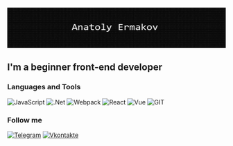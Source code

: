 ![Header](https://github.com/AnatolyErmak/AnatolyErmak/blob/master/assets/githubmd.png)

## I'm a beginner front-end developer

### Languages and Tools

![JavaScript](https://img.shields.io/badge/-JavaScript-090909?style=for-the-badge&logo=JavaScript&logoColor=E9D54D)
![.Net](https://img.shields.io/badge/-Framework-090909?style=for-the-badge&logo=.net&logoColor=E5D3FF)
![Webpack](https://img.shields.io/badge/-Webpack-090909?style=for-the-badge&logo=Webpack&=E9D54D)
![React](https://img.shields.io/badge/-React-090909?style=for-the-badge&logo=React&=E9D54D)
![Vue](https://img.shields.io/badge/-Vue-090909?style=for-the-badge&logo=Vue.js&=E9D54D)
![GIT](https://img.shields.io/badge/-GIT-090909?style=for-the-badge&logo=GIT&=E9D54D)

### Follow me

[![Telegram](https://img.shields.io/badge/-Telegram-090909?style=for-the-badge&logo=telegram&logoColor=27A0D9)](https://t.me/AnatoliyErmak)
[![Vkontakte](https://img.shields.io/badge/-Vkontakte-090909?style=for-the-badge&logo=Vk&logoColor=4F7DB3)](https://vk.com/id35602419)

















